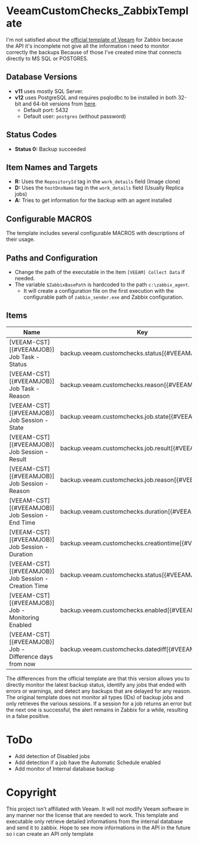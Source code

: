# VeeamCustomChecks_ZabbixTemplate

I'm not satisfied about the [official template of Veeam](https://www.zabbix.com/integrations/veeam) for Zabbix because the API it's incomplete not give all the information i need to monitor correctly the backups
Because of those I've created mine that connects directly to MS SQL or POSTGRES.

## Database Versions
- **v11** uses mostly SQL Server.
- **v12** uses PostgreSQL and requires psqlodbc to be installed in both 32-bit and 64-bit versions from [here](https://www.postgresql.org/ftp/odbc/releases/).
  - Default port: 5432
  - Default user: `postgres` (without password)

## Status Codes
- **Status 0:** Backup succeeded

## Item Names and Targets
- **R:** Uses the `RepositoryId` tag in the `work_details` field (Image clone)
- **D:** Uses the `hostDnsName` tag in the `work_details` field (Usually Replica jobs)
- **A:** Tries to get information for the backup with an agent installed

## Configurable MACROS
The template includes several configurable MACROS with descriptions of their usage.

## Paths and Configuration
- Change the path of the executable in the item `[VEEAM] Collect Data` if needed.
- The variable `$ZabbixBasePath` is hardcoded to the path `c:\zabbix_agent`.
  - It will create a configuration file on the first execution with the configurable path of `zabbix_sender.exe` and Zabbix configuration.

## Items
| Name | Key |
| --- | --- |
| [VEEAM-CST] [{#VEEAMJOB}] Job Task - Status	| backup.veeam.customchecks.status[{#VEEAMJOB}] |
| [VEEAM-CST] [{#VEEAMJOB}] Job Task - Reason	| backup.veeam.customchecks.reason[{#VEEAMJOB}] |
| [VEEAM-CST] [{#VEEAMJOB}] Job Session - State	| backup.veeam.customchecks.job.state[{#VEEAMJOB}] |
| [VEEAM-CST] [{#VEEAMJOB}] Job Session - Result	| backup.veeam.customchecks.job.result[{#VEEAMJOB}] |
| [VEEAM-CST] [{#VEEAMJOB}] Job Session - Reason	| backup.veeam.customchecks.job.reason[{#VEEAMJOB}] |
| [VEEAM-CST] [{#VEEAMJOB}] Job Session - End Time	| backup.veeam.customchecks.duration[{#VEEAMJOB}] |
| [VEEAM-CST] [{#VEEAMJOB}] Job Session - Duration	| backup.veeam.customchecks.creationtime[{#VEEAMJOB}] |
| [VEEAM-CST] [{#VEEAMJOB}] Job Session - Creation Time	| backup.veeam.customchecks.status[{#VEEAMJOB}] |
| [VEEAM-CST] [{#VEEAMJOB}] Job - Monitoring Enabled	| backup.veeam.customchecks.enabled[{#VEEAMJOB}] |
| [VEEAM-CST] [{#VEEAMJOB}] Job - Difference days from now	| backup.veeam.customchecks.datediff[{#VEEAMJOB}] |

The differences from the official template are that this version allows you to directly monitor the latest backup status, identify any jobs that ended with errors or warnings, and detect any backups that are delayed for any reason.
The original template does not monitor all types (IDs) of backup jobs and only retrieves the various sessions. If a session for a job returns an error but the next one is successful, the alert remains in Zabbix for a while, resulting in a false positive.

# ToDo
- Add detection of Disabled jobs
- Add detection if a job have the Automatic Schedule enabled
- Add monitor of Internal database backup 
 
# Copyright
This project isn't affiliated with Veeam. It will not modify Veeam software in any manner nor the license that are needed to work.
This template and executable only retrieve detailed informations from the internal database and send it to zabbix.
Hope to see more informations in the API in the future so i can create an API only template

